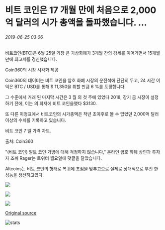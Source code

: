 # 비트 코인은 17 개월 만에 처음으로 2,000 억 달러의 시가 총액을 돌파했습니다. ...

###### 2019-06-25 03:06

비트코인(BTC)은 6월 25일 가장 큰 가상화폐가 3개월 간의 강세를 이어가면서 15개월 만에 최고치를 경신했습니다.

Coin360의 시장 시각화 제공

Coin360의 데이터는 비트 코인을 암호 화폐 시장의 운전석에 단단히 두고, 24 시간 이익은 BTC / USD를 통해 $ 11,350을 취할 만큼 6 %를 토핑합니다.

그 수준에서 거래 된 마지막 시간은 3 월 의 첫 주에 있었다 2018, 장기 곰 시장이 설정하기 전에, 이는 의 최저에 비트 코인을했다 $3130.

또 다른 이정표에서 비트코인의 시가총액은 작년 초이후로 볼 수 없었던 2,000억 달러 이상의 수치를 기록하고 있습니다.

비트 코인 7 일 가격 차트.

출처: Coin360

"(비트 코인) 알트 코인 가방에 대해 걱정하지 않습니다," 온라인 암호 화폐 상인과 투자자 조쉬 Rager는 트위터 월요일에 댓글을 달았습니다.

Altcoins는 비트 코인의 형태로 복귀에 초점을 맞추고으로 실제로 상대적으로 부진 한 성능을 생산하고있다.

![](https://s3.cointelegraph.com/storage/uploads/view/66973ab54317344106b43173a9e8c7ad.png)

![](https://s3.cointelegraph.com/storage/uploads/view/7197a605113b61086fced6ff4fd47046.png)

![](https://s3.cointelegraph.com/storage/uploads/view/ea44fa1e54f52043be0b7785b59113de.png)

[Original source](https://cointelegraph.com/news/bitcoin-breaks-200-billion-market-cap-for-the-first-time-in-17-months)

![stats](https://c.statcounter.com/11760860/0/a89fa40b/1/ "stats")